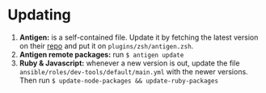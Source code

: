 # Updating

1. __Antigen:__ is a self-contained file. Update it by fetching the latest version on their
   [repo](https://github.com/zsh-users/antigen) and put it on `plugins/zsh/antigen.zsh`.
2. __Antigen remote packages:__ run `$ antigen update`
3. __Ruby & Javascript:__ whenever a new version is out, update the file
   `ansible/roles/dev-tools/default/main.yml` with the newer versions. Then run `$
   update-node-packages && update-ruby-packages`
